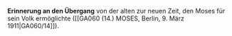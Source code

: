 
**Erinnerung an den Übergang** von der alten zur neuen Zeit, den Moses für sein Volk ermöglichte ([[GA060 (14.) MOSES, Berlin, 9. März 1911|GA060/14]]).
